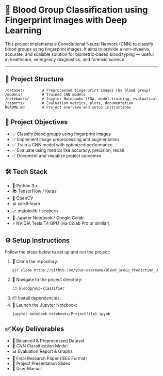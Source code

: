 # 🧬 Blood Group Classification using Fingerprint Images with Deep Learning

This project implements a Convolutional Neural Network (CNN) to classify blood groups using fingerprint images. It aims to provide a non-invasive, accurate, and scalable solution for biometric-based blood typing — useful in healthcare, emergency diagnostics, and forensic science.

---

## 📁 Project Structure

```plaintext
/dataset/        # Preprocessed fingerprint images (by blood group)
/models/         # Trained CNN models
/notebooks/      # Jupyter Notebooks (EDA, model training, evaluation)
/reports/        # Evaluation metrics, plots, documentation
README.md        # Project overview and setup instructions
```
## 🚀 Project Objectives
- ✅ Classify blood groups using fingerprint images
- ✅ Implement image preprocessing and augmentation
- ✅ Train a CNN model with optimized performance
- ✅ Evaluate using metrics like accuracy, precision, recall
- ✅ Document and visualize project outcomes
  
## 🛠️ Tech Stack
- 🐍 Python 3.x  
- 📚 TensorFlow / Keras  
- 🧠 OpenCV  
- 📊 scikit-learn  
- 📈 matplotlib / seaborn  
- 🧪 Jupyter Notebook / Google Colab  
- ⚡ NVIDIA Tesla T4 GPU (via Colab Pro or similar)

## ⚙️ Setup Instructions

Follow the steps below to set up and run the project:

1. 🔁 Clone the repository:
   ```bash
   git clone https://github.com/your-username/Blood_Group_Prediction_Using_Fingerprint_patterns.git
2. 📂 Navigate to the project directory:
   ```bash
   cd bloodgroup-classifier
3. 📦 Install dependencies.
4. 🚀 Launch the Jupyter Notebook:
   ```bash
   jupyter notebook notebooks/Projectfile1.ipynb

## ✅ Key Deliverables
- 📁 Balanced & Preprocessed Dataset
- 🧠 CNN Classification Model
- 📊 Evaluation Report & Graphs
- 📝 Final Research Paper (IEEE Format)
- 🎤 Project Presentation Slides
- 📘 User Manual

